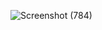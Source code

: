 ![Screenshot (784)](https://user-images.githubusercontent.com/85900239/127601823-e2798e0a-182c-4d1a-a5dc-5bcdd9c1bbfd.png)

